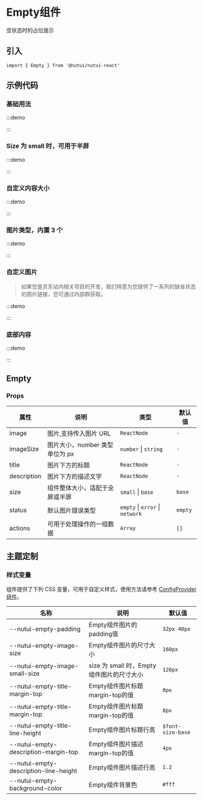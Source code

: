 # Empty组件

空状态时的占位提示

## 引入

```tsx
import { Empty } from '@nutui/nutui-react'
```

## 示例代码

### 基础用法

:::demo

<CodeBlock src='h5/demo1.tsx'></CodeBlock>

:::

### Size 为 small 时，可用于半屏

:::demo

<CodeBlock src='h5/demo2.tsx'></CodeBlock>

:::

### 自定义内容大小

:::demo

<CodeBlock src='h5/demo3.tsx'></CodeBlock>

:::

### 图片类型，内置 3 个

:::demo

<CodeBlock src='h5/demo4.tsx'></CodeBlock>

:::

### 自定义图片

> 如果您是京东站内相关项目的开发，我们特意为您提供了一系列的缺省状态的图片链接，您可通过内部群获取。

:::demo

<CodeBlock src='h5/demo5.tsx'></CodeBlock>

:::

### 底部内容

:::demo

<CodeBlock src='h5/demo6.tsx'></CodeBlock>

:::

## Empty

### Props

| 属性 | 说明 | 类型 | 默认值 |
| --- | --- | --- | --- |
| image | 图片,支持传入图片 URL | `ReactNode` | `-` |
| imageSize | 图片大小，number 类型单位为 px | `number` \| `string` | `-` |
| title | 图片下方的标题 | `ReactNode` | `-` |
| description | 图片下方的描述文字 | `ReactNode` | `-` |
| size | 组件整体大小，适配于全屏或半屏 | `small` \| `base` | `base` |
| status | 默认图片错误类型 | `empty` \| `error` \| `network` | `empty` |
| actions | 可用于处理操作的一组数据 | `Array` | `[]` |

## 主题定制

### 样式变量

组件提供了下列 CSS 变量，可用于自定义样式，使用方法请参考 [ConfigProvider 组件](#/zh-CN/component/configprovider)。

| 名称 | 说明 | 默认值 |
| --- | --- | --- |
| \--nutui-empty-padding | Empty组件图片的padding值 | `32px 40px` |
| \--nutui-empty-image-size | Empty组件图片的尺寸大小 | `160px` |
| \--nutui-empty-image-small-size | size 为 small 时，Empty组件图片的尺寸大小 | `120px` |
| \--nutui-empty-title-margin-top | Empty组件图片标题margin-top的值 | `0px` |
| \--nutui-empty-title-margin-top | Empty组件图片标题margin-top的值 | `8px` |
| \--nutui-empty-title-line-height | Empty组件图片标题行高 | `$font-size-base` |
| \--nutui-empty-description-margin-top | Empty组件图片描述margin-top的值 | `4px` |
| \--nutui-empty-description-line-height | Empty组件图片描述行高 | `1.2` |
| \--nutui-empty-background-color | Empty组件背景色 | `#fff` |
